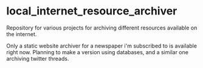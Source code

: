 # local_internet_resource_archiver
Repository for various projects for archiving different resources available on the internet.

Only a static website archiver for a newspaper i'm subscribed to is available right now. Planning to make a version using databases, and a similar one archiving twitter threads.
